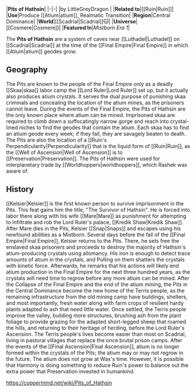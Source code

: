 |**Pits of Hathsin**|
|-|-|
|by  LittleGreyDragon |
|**Related to**|[[Ruin\|Ruin]]|
|**Use**|Produce [[Atium\|atium]], Realmatic Transition|
|**Region**|Central Dominance|
|**World**|[[Scadrial\|Scadrial]]🐱︎|
|**Universe**|[[Cosmere\|Cosmere]]|
|**Featured In**|*Mistborn Era 1*|

The **Pits of Hathsin** are a system of caves near [[Luthadel\|Luthadel]] on [[Scadrial\|Scadrial]] at the time of the [[Final Empire\|Final Empire]] in which [[Atium\|atium]] geodes grow.

## Geography
The Pits are known to the people of the Final Empire only as a deadly [[Skaa\|skaa]] labor camp the [[Lord Ruler\|Lord Ruler]] set up, but it actually also produces atium crystals. It serves the dual purpose of punishing skaa criminals and concealing the location of the atium mines, as the prisoners cannot leave. During the events of the Final Empire, the Pits of Hathsin are the only known place where atium can be mined. Imprisoned skaa are required to climb down a suffocatingly narrow gorge and reach into crystal-lined niches to find the geodes that contain the atium. Each skaa has to find an atium geode every week; if they fail, they are savagely beaten to death.
The Pits are also the location of a [[Ruin's Perpendicularity\|Perpendicularity]] that is the liquid form of [[Ruin\|Ruin]], as the [[Well of Ascension\|Well of Ascension]] is to [[Preservation\|Preservation]]. The Pits of Hathsin were used for interplanetary trade by [[Worldhoppers\|worldhoppers]], which Rashek was aware of.

## History
[[Kelsier\|Kelsier]] is the first known person to survive imprisonment in the Pits. This feat gains him the title, "The Survivor of Hathsin". He is forced into labor there along with his wife [[Mare\|Mare]] as punishment for attempting to infiltrate and rob the Lord Ruler's palace, [[Kredik Shaw\|Kredik Shaw]]. After Mare dies in the Pits, Kelsier [[Snap\|Snaps]] and escapes using his newfound abilities as a Mistborn.
Several days before the fall of the [[Final Empire\|Final Empire]], Kelsier returns to the Pits. There, he sets free the enslaved skaa prisoners and proceeds to destroy the majority of Hathsin's atium-producing crystals using allomancy. His iron is enough to detect trace amounts of atium in the crystals, and Pulling on them shatters the crystals with kinetic force. Afterwards, he remarks that his actions will likely end atium production in the Final Empire for the next three hundred years, as the crystals will need time to regrow before any more atium can be mined.
After the Collapse of the Final Empire and the end of the atium mining, the Pits in the Central Dominance become the new home of the Terris people, as the remaining infrastructure from the old mining camp have buildings, shelters, and most importantly, fresh water along with farm crops of resilient hardy plants adapted to ash that need little water. Once settled, the Terris people improve the valley, building more structures, brushing ash from the plant foliage to provide grazing for the adapted short-legged sheep that roamed the hills, and returning to their heritage of herding, before the Lord Ruler's Ascension. The Terris people's lives become easier than most on Scadrial, living in pastoral villages that replace the once brutal prison camps.
After the events of the [[Final Ascension\|Final Ascension]], atium is no longer formed within the crystals of the Pits; the atium may or may not regrow in the future. The atium does not grow at Wax's time. However, it is possible that Harmony is doing something to reduce Ruin's power to balance out the extra power that Preservation invested in humankind.



https://coppermind.net/wiki/Pits_of_Hathsin